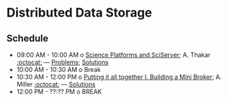 # Distributed Data Storage

## Schedule

 * 09:00 AM - 10:00 AM  o [Science Platforms and SciServer](https://github.com/LSSTC-DSFP/LSSTC-DSFP-Sessions/blob/master/Session8/Day3/ThakarSciencePlatforms.pdf); A. Thakar [:octocat:](https://github.com/thakar) –– [Problems](https://github.com/LSSTC-DSFP/LSSTC-DSFP-Sessions/blob/master/Session8/Day3/SciencePlatformsExercises.md); [Solutions](https://github.com/LSSTC-DSFP/LSSTC-DSFP-Sessions/blob/master/Session8/Day3/Exercise1Solution.ipynb)
 * 10:00 AM - 10:30 AM  o  Break
 * 10:30 AM - 12:00 PM  o  [Putting it all together I. Building a Mini Broker](https://github.com/LSSTC-DSFP/LSSTC-DSFP-Sessions/blob/master/Session8/Day3/miniBroker.ipynb); A. Miller [:octocat:](https://github.com/adamamiller) –– [Solutions](https://github.com/LSSTC-DSFP/LSSTC-DSFP-Sessions/blob/master/Session8/Day3/miniBrokerSolutions.ipynb)
 * 12:00 PM - ??:?? PM  o  BREAK
